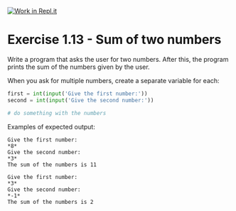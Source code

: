 [![Work in Repl.it](https://classroom.github.com/assets/work-in-replit-14baed9a392b3a25080506f3b7b6d57f295ec2978f6f33ec97e36a161684cbe9.svg)](https://classroom.github.com/online_ide?assignment_repo_id=4081544&assignment_repo_type=AssignmentRepo)
# Exercise 1.13 - Sum of two numbers

Write a program that asks the user for two numbers. After this, the program prints the sum of the numbers given by the user.

When you ask for multiple numbers, create a separate variable for each:

```python
first = int(input('Give the first number:'))
second = int(input('Give the second number:'))

# do something with the numbers
```

Examples of expected output:

```plaintext
Give the first number:
*8*
Give the second number:
*3*
The sum of the numbers is 11
```

```plaintext
Give the first number:
*3*
Give the second number:
*-1*
The sum of the numbers is 2
```
